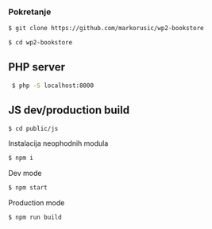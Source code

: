 ### Pokretanje

```sh
$ git clone https://github.com/markorusic/wp2-bookstore
```

```sh
$ cd wp2-bookstore
```

## PHP server

```sh
 $ php -S localhost:8000
```

## JS dev/production build

```sh
$ cd public/js
```

Instalacija neophodnih modula

```sh
$ npm i
```

Dev mode

```sh
$ npm start
```

Production mode

```sh
$ npm run build
```
